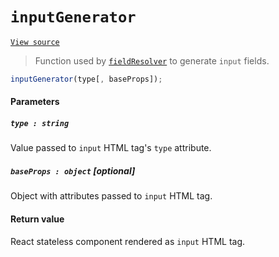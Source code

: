 # `inputGenerator`
[`View source`](../../../../../src/page/resolver/field/inputGenerator.js)

> Function used by [`fieldResolver`](../fieldResolver.md) to generate `input` fields.

```js
inputGenerator(type[, baseProps]);
```

#### Parameters

##### `type : string`

Value passed to `input` HTML tag's `type` attribute.

##### `baseProps : object` [optional]

Object with attributes passed to `input` HTML tag.

#### Return value

React stateless component rendered as `input` HTML tag.
